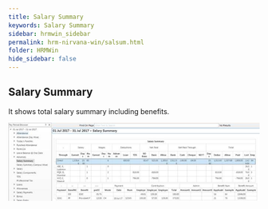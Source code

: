 ```yaml
---
title: Salary Summary
keywords: Salary Summary
sidebar: hrmwin_sidebar
permalink: hrm-nirvana-win/salsum.html
folder: HRMWin   
hide_sidebar: false
---
```


## Salary Summary


It shows total salary summary including benefits.


![](/images/salarysummary.jpg)
